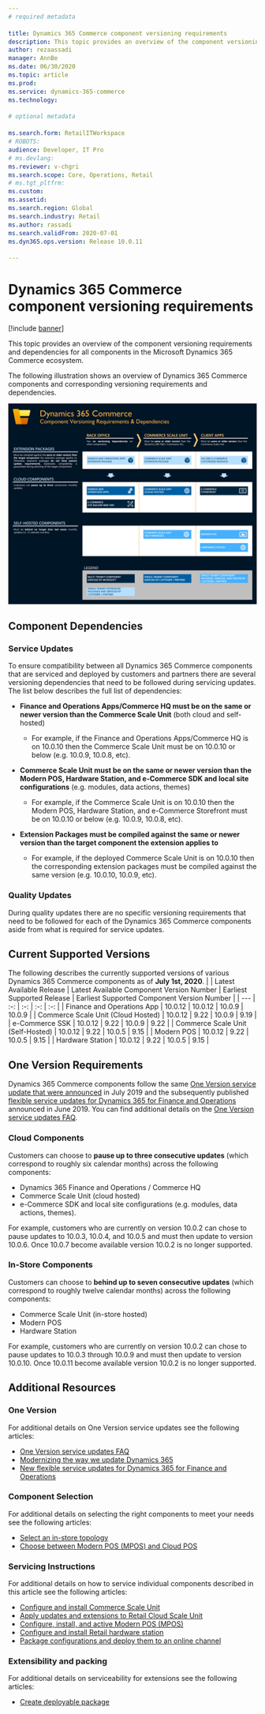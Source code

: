 ```yaml
---
# required metadata

title: Dynamics 365 Commerce component versioning requirements
description: This topic provides an overview of the component versioning requirements and dependencies for all components in the Microsoft Dynamics 365 Commerce ecosystem.
author: rezaassadi
manager: AnnBe
ms.date: 06/30/2020
ms.topic: article
ms.prod: 
ms.service: dynamics-365-commerce
ms.technology: 

# optional metadata

ms.search.form: RetailITWorkspace
# ROBOTS: 
audience: Developer, IT Pro
# ms.devlang: 
ms.reviewer: v-chgri
ms.search.scope: Core, Operations, Retail
# ms.tgt_pltfrm: 
ms.custom: 
ms.assetid: 
ms.search.region: Global
ms.search.industry: Retail
ms.author: rassadi
ms.search.validFrom: 2020-07-01
ms.dyn365.ops.version: Release 10.0.11

---
```


# Dynamics 365 Commerce component versioning requirements

[!include [banner](includes/banner.md)]

This topic provides an overview of the component versioning requirements and dependencies for all components in the Microsoft Dynamics 365 Commerce ecosystem.

The following illustration shows an overview of Dynamics 365 Commerce components and corresponding versioning requirements and dependencies.

<a href="https://docs.microsoft.com/en-us/dynamics365/commerce/media/commerce-component-versioning.jpg" target="_blank">![Dynamics 365 Commerce Component Versioning Requirements](./media/commerce-component-versioning.jpg)</a>

## Component Dependencies
### Service Updates
To ensure compatibility between all Dynamics 365 Commerce components that are serviced and deployed by customers and partners there are several versioning dependencies that need to be followed during servicing updates. The list below describes the full list of dependencies:

- **Finance and Operations Apps/Commerce HQ must be on the same or newer version than the Commerce Scale Unit** (both cloud and self-hosted)
  - For example, if the Finance and Operations Apps/Commerce HQ is on 10.0.10 then the Commerce Scale Unit must be on 10.0.10 or below (e.g. 10.0.9, 10.0.8, etc).
 
- **Commerce Scale Unit must be on the same or newer version than the Modern POS, Hardware Station, and e-Commerce SDK and local site configurations** (e.g. modules, data actions, themes)
  - For example, if the Commerce Scale Unit is on 10.0.10 then the Modern POS, Hardware Station, and e-Commerce Storefront must be on 10.0.10 or below (e.g. 10.0.9, 10.0.8, etc).
 
- **Extension Packages must be compiled against the same or newer version than the target component the extension applies to**
  - For example, if the deployed Commerce Scale Unit is on 10.0.10 then the corresponding extension packages must be compiled against the same version (e.g. 10.0.10, 10.0.9, etc).

### Quality Updates
During quality updates there are no specific versioning requirements that need to be followed for each of the Dynamics 365 Commerce components aside from what is required for service updates.

## Current Supported Versions
The following describes the currently supported versions of various Dynamics 365 Commerce components as of **July 1st, 2020**.
| | Latest Available Release | Latest Available Component Version Number | Earliest Supported Release | Earliest Supported Component Version Number |
| --- | :-: | :-: | :-: | :-: |
| Finance and Operations App | 10.0.12 | 10.0.12 | 10.0.9 | 10.0.9 |
| Commerce Scale Unit (Cloud Hosted) | 10.0.12 | 9.22 | 10.0.9 | 9.19 |
| e-Commerce SSK | 10.0.12 | 9.22 | 10.0.9 | 9.22 |
| Commerce Scale Unit (Self-Hosted) | 10.0.12 | 9.22 | 10.0.5 | 9.15 |
| Modern POS | 10.0.12 | 9.22 | 10.0.5 | 9.15 |
| Hardware Station | 10.0.12 | 9.22 | 10.0.5 | 9.15 |

## One Version Requirements
Dynamics 365 Commerce components follow the same [One Version service update that were announced](https://cloudblogs.microsoft.com/dynamics365/bdm/2018/07/06/modernizing-the-way-we-update-dynamics-365/) in July 2019 and the subsequently published [flexible service updates for Dynamics 365 for Finance and Operations](https://cloudblogs.microsoft.com/dynamics365/bdm/2019/06/03/new-flexible-service-updates-for-dynamics-365-for-finance-and-operations/) announced in June 2019. You can find additional details on the [One Version service updates FAQ](https://docs.microsoft.com/en-us/dynamics365/fin-ops-core/fin-ops/get-started/one-version).

### Cloud Components
Customers can choose to **pause up to three consecutive updates** (which correspond to roughly six calendar months) across the following components:
- Dynamics 365 Finance and Operations / Commerce HQ
- Commerce Scale Unit (cloud hosted)
- e-Commerce SDK and local site configurations (e.g. modules, data actions, themes).

For example, customers who are currently on version 10.0.2 can chose to pause updates to 10.0.3, 10.0.4, and 10.0.5 and must then update to version 10.0.6. Once 10.0.7 become available version 10.0.2 is no longer supported.

### In-Store Components
Customers can choose to **behind up to seven consecutive updates** (which correspond to roughly twelve calendar months) across the following components:
- Commerce Scale Unit (in-store hosted)
- Modern POS
- Hardware Station 

For example, customers who are currently on version 10.0.2 can chose to pause updates to 10.0.3 through 10.0.9 and must then update to version 10.0.10. Once 10.0.11 become available version 10.0.2 is no longer supported.

## Additional Resources
### One Version
For additional details on One Version service updates see the following articles:
- [One Version service updates FAQ](https://docs.microsoft.com/en-us/dynamics365/fin-ops-core/fin-ops/get-started/one-version)
- [Modernizing the way we update Dynamics 365](https://cloudblogs.microsoft.com/dynamics365/bdm/2018/07/06/modernizing-the-way-we-update-dynamics-365/)
- [New flexible service updates for Dynamics 365 for Finance and Operations](https://cloudblogs.microsoft.com/dynamics365/bdm/2019/06/03/new-flexible-service-updates-for-dynamics-365-for-finance-and-operations/)

### Component Selection
For additional details on selecting the right components to meet your needs see the following articles:
- [Select an in-store topology](https://docs.microsoft.com/en-us/dynamics365/commerce/dev-itpro/retail-in-store-topology)
- [Choose between Modern POS (MPOS) and Cloud POS](https://docs.microsoft.com/en-us/dynamics365/commerce/mpos-or-cpos)

### Servicing Instructions
For additional details on how to service individual components described in this article see the following articles:
- [Configure and install Commerce Scale Unit](https://docs.microsoft.com/en-us/dynamics365/commerce/dev-itpro/retail-store-scale-unit-configuration-installation)
- [Apply updates and extensions to Retail Cloud Scale Unit](https://docs.microsoft.com/en-us/dynamics365/fin-ops-core/dev-itpro/deployment/update-retail-channel)
- [Configure, install, and active Modern POS (MPOS)](https://docs.microsoft.com/en-us/dynamics365/commerce/retail-modern-pos-device-activation)
- [Configure and install Retail hardware station](https://docs.microsoft.com/en-us/dynamics365/commerce/retail-hardware-station-configuration-installation)
- [Package configurations and deploy them to an online channel](https://docs.microsoft.com/en-us/dynamics365/commerce/e-commerce-extensibility/package-deploy)

### Extensibility and packing
For additional details on serviceability for extensions see the following articles:
- [Create deployable package](https://docs.microsoft.com/en-us/dynamics365/commerce/dev-itpro/retail-sdk/retail-sdk-packaging)
